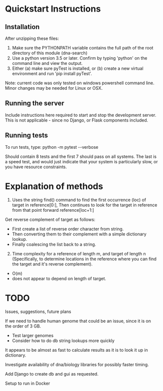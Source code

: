 # Quickstart Instructions

## Installation

After unzipping these files:
 1. Make sure the PYTHONPATH variable contains the full path of the root directory of this module (dna-search)
 2. Use a python version 3.5 or later. Confirm by typing 'python' on the command line and view the output.
 3. Either (a) make sure pyTest is installed, or 
           (b) create a new virtual environment and run 'pip install pyTest'.

Note: current code was only tested on windows powershell command line. Minor changes may be needed for Linux or OSX.

## Running the server

Include instructions here required to start and stop the development server.
This is not applicable - since no Django, or Flask components included.

## Running tests

To run tests, type:
    python -m pytest --verbose

Should contain 8 tests and the first 7 should pass on all systems.
The last is a speed test, and would just indicate that your system is particularly slow, or you have resource constraints.

# Explanation of methods

1. Uses the string find() command to find the first occurrence (loc) of target in reference[0:],
   Then continues to look for the target in reference from that point forward reference[loc+1:]

Get reverse complement of target as follows:
  - First create a list of reverse order character from string.
  - Then converting them to their complement with a simple dictionary lookup.
  - Finally coalescing the list back to a string.

2. Time complexity for a reference of length m, and target of length n (Specifically, to determine locations in the
reference where you can find the target and it's reverse complement).
  - O(m)
  - does not appear to depend on length of target.

# TODO
Issues, suggestions, future plans

If we need to handle human genome that could be an issue, since it is on the order of 3 GB.
  - Test larger genomes
  - Consider how to do db string lookups more quickly

It appears to be almost as fast to calculate results as it is to look it up in dictionary.

Investigate availability of dna/biology libraries for possibly faster timing.

Add Django to create db and gui as requested.

Setup to run in Docker
 
 